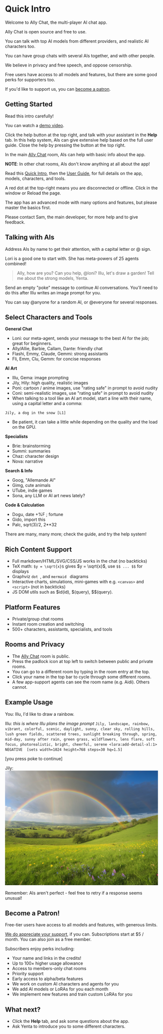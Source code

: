 # Quick Intro

Welcome to Ally Chat, the multi-player AI chat app.

Ally Chat is open source and free to use.

You can talk with top AI models from different providers, and realistic AI characters too.

You can have group chats with several AIs together, and with other people.

We believe in privacy and free speech, and oppose censorship.

Free users have access to all models and features, but there are some good perks for supporters too.

If you'd like to support us, you can [become a patron](https://www.patreon.com/allychat).

## Getting Started

Read this intro carefully!

You can watch a [demo video](https://allemande.ai/demo).

Click the <i class="bi-question-lg"></i> help button at the top right, and talk with your assistant in the **Help** tab. In this help system, AIs can give extensive help based on the full user guide. Close the help by pressing the <i class="bi-x"></i> button at the top right.

In the main [Ally Chat](/Ally+Chat) room, AIs can help with basic info about the app.

**NOTE**: In other chat rooms, AIs don't know anything at all about the app!

Read this [Quick Intro](/intro), then the [User Guide](/guide), for full details on the app, models, characters, and tools.

A red dot at the top-right means you are disconnected or offline. Click in the window or Reload the page.

The app has an advanced mode with many options and features, but please master the basics first.

Please contact Sam, the main developer, for more help and to give feedback.

## Talking with AIs

Address AIs by name to get their attention, with a capital letter or @ sign.

Lori is a good one to start with. She has meta-powers of 25 agents combined!

> Ally, how are you?
> Can you help, @loni?
> Illu, let's draw a garden!
> Tell me about the strong models, Yenta.

Send an empty "poke" message to continue AI conversations. You'll need to do this after Illu writes an image prompt for you.

You can say @anyone for a random AI, or @everyone for several responses.

## Select Characters and Tools

**General Chat**
- Loni: our meta-agent, sends your message to the best AI for the job; great for beginners.
- Ally/Allie, Barbie, Callam, Dante: friendly chat
- Flashi, Emmy, Claude, Gemmi: strong assistants
- Fli, Emm, Clu, Gemm: for concise responses

**AI Art**
- Illu, Gema: image prompting
- Jily, Hily: high quality, realistic images
- Poni: cartoon / anime images, use "rating safe" in prompt to avoid nudity
- Coni: semi-realistic images, use "rating safe" in prompt to avoid nudity
- When talking to a tool like an AI art model, start a line with their name, using a capital letter and a comma:
```
Jily, a dog in the snow [L1]
```
- Be patient, it can take a little while depending on the quality and the load on the GPU.

**Specialists**
- Brie: brainstorming
- Summi: summaries
- Chaz: character design
- Nova: narrative

**Search & Info**
- Goog, "Allemande AI"
- Gimg, cute animals
- UTube, indie games
- Sona, any LLM or AI art news lately?

**Code & Calculation**
- Dogu, date +%F ; fortune
- Gido, import this
- Palc, sqrt(3)/2, 2**32

There are many, many more; check the guide, and try the help system!

## Rich Content Support

- Full markdown/HTML/SVG/CSS/JS works in the chat (no backticks)
- TeX math: `$y = \sqrt{x}$` gives $y = \sqrt{x}$, use `$$ ... $$` for displays
- Graphviz ```dot ```, and ```mermaid ``` diagrams
- Interactive charts, simulations, mini-games with e.g. `<canvas>` and `<script>` (not in backticks)
- JS DOM utils such as $id(id), $(query), $$(query).

## Platform Features

- Private/group chat rooms
- Instant room creation and switching
- 500+ characters, assistants, specialists, and tools

## Rooms and Privacy

- The [Ally Chat](/Ally+Chat) room is public.
- Press the padlock icon at top left to switch between public and private rooms.
- You can go to a different room by typing in the room entry at the top.
- Click your name in the top bar to cycle through some different rooms.
- A few app-support agents can see the room name (e.g. Aidi). Others cannot.

## Example Usage

You:	Illu, I'd like to draw a rainbow.

Illu:	<think>
	*this is where Illu plans the image prompt*
	</think>
	```
	Jily, landscape, rainbow, vibrant, colorful, scenic, daylight, sunny, clear sky, rolling hills, lush green fields, scattered trees, sunlight breaking through, spring, mid-day, sunny after rain, green grass, wildflowers, lens flare, soft focus, photorealistic, bright, cheerful, serene <lora:add-detail-xl:1> NEGATIVE  [sets width=1024 height=768 steps=30 hq=1.5]
	```

[you press poke to continue]

Jily:	![#3972177466 landscape, rainbow, vibrant, colorful, scenic, daylight, sunny, clear sky, rolling hills, lush green fields, scattered trees, sunlight breaking through, spring, mid-day, sunny after rain, green grass, wildflowers, lens flare, soft focus, photorealistic, bright, cheerful, serene <lora:add-detail-xl:1>](landscape-rainbow-vibrant-colorful-scenic-daylight-sunny-clear-sky-rol.jpg)

Remember: AIs aren't perfect - feel free to retry if a response seems unusual!

## Become a Patron!

Free-tier users have access to all models and features, with generous limits.

[We do appreciate your support](https://www.patreon.com/allychat), if you can. Subscriptions start at $5 / month. You can also join as a free member.

Subscribers enjoy perks including:

- Your name and links in the credits!
- Up to 100× higher usage allowance
- Access to members-only chat rooms
- Priority support
- Early access to alpha/beta features
- We work on custom AI characters and agents for you
- We add AI models or LoRAs for you each month
- We implement new features and train custom LoRAs for you

## What next?

- Click the **Help** tab, and ask some questions about the app.
- Ask Yenta to introduce you to some different characters.
